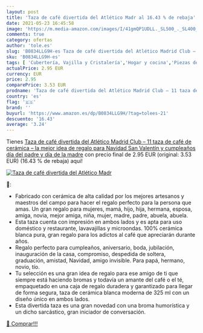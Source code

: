 ```yaml
---
layout: post
title: 'Taza de café divertida del Atlético Madr al 16.43 % de rebaja'
date: 2021-05-23 16:45:58
image: 'https://m.media-amazon.com/images/I/41gmQP1UDLL._SL500_._SL400_.jpg'
comments: true
category: ofertas
author: 'tole.es'
slug: 'B0834LLG9H-es Taza de café divertida del Atlético Madrid Club – 11 taza...'
sku: 'B0834LLG9H-es'
tags: [ 'Cubertería, Vajilla y Cristalería','Hogar y cocina','Piezas de vajilla','Tazas','Tazas para espresso','navidad', ]
actualPrice: 2.95 EUR
currency: EUR
price: 2.95
comparePrice: 3.53 EUR
prodname: 'Taza de café divertida del Atlético Madrid Club – 11 taza de café de cerámica – la mejor idea de regalo para Navidad  San Valentín y cumpleaños  día del padre y día de la madre'
country: 'es'
flag: '🇪🇸'
brand: ''
buyurl: 'https://www.amazon.es/dp/B0834LLG9H/?tag=tolees-21'
descuento: '16.43'
average: '3.24'
---
```


Tienes [Taza de café divertida del Atlético Madrid Club – 11 taza de café de cerámica – la mejor idea de regalo para Navidad  San Valentín y cumpleaños  día del padre y día de la madre](https://www.amazon.es/dp/B0834LLG9H/?tag=tolees-21) con precio final de  2.95 EUR (original: 3.53 EUR) (16.43 %  de rebaja) aqui!

[![Taza de café divertida del Atlético Madr](https://m.media-amazon.com/images/I/41gmQP1UDLL._SL500_._SL400_.jpg)](https://www.amazon.es/dp/B0834LLG9H/?tag=tolees-21)

🔎:

- Fabricado con cerámica de alta calidad por los mejores artesanos y maestros del campo para hacer el regalo perfecto para la persona que amas. Un gran regalo para mujeres, mamá, hijo, hija, hermana, esposa, amiga, novia, mejor amiga, niña, mujer, madre, padre, abuela, abuela.
- Esta taza cuenta con impresión en ambos lados y es apta para uso doméstico y restaurante, lavavajillas y microondas. 100% cerámica blanca pura, gran regalo para los adictos al café que apreciarán durante años.
- Regalo perfecto para cumpleaños, aniversario, boda, jubilación, inauguración de la casa, compromiso, despedida de soltera, graduación, amistad, Navidad, amigo invisible. Para papá, hermano, novio, tío.
- Tu selección es una gran idea de regalo para ese amigo de ti que siempre está haciendo bromas y todavía un amante del café o el té, empaquetado en una caja de regalo duradera y garantizado para llegar de forma segura, taza de cerámica blanca moderna de 325 ml con un diseño único en ambos lados.
- Esta divertida taza es una gran novedad con una broma humorística y un dicho sarcástico, gran iniciador de conversación.

[🛒 Comprar!!!](https://www.amazon.es/dp/B0834LLG9H/?tag=tolees-21)
